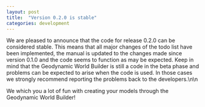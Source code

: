 ```yaml
---
layout: post
title:  "Version 0.2.0 is stable"
categories: development
---
```

We are pleased to announce that the code for release 0.2.0 can be considered stable. This means that all major changes of the todo list have been implemented, the manual is updated to the changes made since version 0.1.0 and the code seems to function as may be expected. Keep in mind that the Geodynamic World Builder is still a code in the beta phase and problems can be expected to arise when the code is used. In those cases we strongly recommend reporting the problems back to the developers.\n\n

We which you a lot of fun with creating your models through the Geodynamic World Builder!
